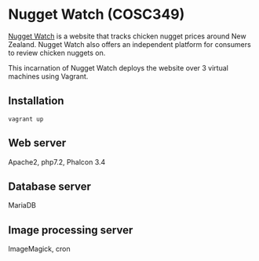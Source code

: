 # Nugget Watch (COSC349)

[Nugget Watch](https://nuggetwatch.co.nz) is a website that tracks chicken nugget prices around New Zealand. Nugget Watch also offers an independent platform for consumers to review chicken nuggets on.

This incarnation of Nugget Watch deploys the website over 3 virtual machines using Vagrant.

## Installation

```
vagrant up
```

## Web server

Apache2, php7.2, Phalcon 3.4

## Database server

MariaDB

## Image processing server

ImageMagick, cron
